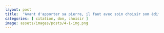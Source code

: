 ```yaml
---
layout: post
title:  "Avant d'apporter sa pierre, il faut avec soin choisir son édifice"
categories: [ citation, don, choisir ]
image: assets/images/posts/4-1-img.png
---
```

